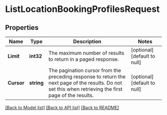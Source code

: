 # ListLocationBookingProfilesRequest

## Properties
Name | Type | Description | Notes
------------ | ------------- | ------------- | -------------
**Limit** | **int32** | The maximum number of results to return in a paged response. | [optional] [default to null]
**Cursor** | **string** | The pagination cursor from the preceding response to return the next page of the results. Do not set this when retrieving the first page of the results. | [optional] [default to null]

[[Back to Model list]](../README.md#documentation-for-models) [[Back to API list]](../README.md#documentation-for-api-endpoints) [[Back to README]](../README.md)


